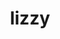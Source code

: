 ---
layout: piece
collection_: paintings
title: lizzy
image: lizzy.jpg
media: Acrylic
dimensions: 10 x 23½
description: Painted with popsicle sticks on board.
price: $250
create_date: 2015
---